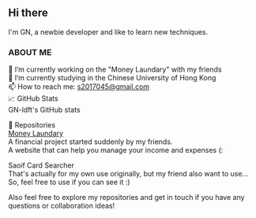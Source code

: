 ## Hi there
I'm GN, a newbie developer and like to learn new techniques.

### ABOUT ME
🔭 I’m currently working on the "Money Laundary" with my friends \
🌱 I’m currently studying in the Chinese University of Hong Kong\
📫 How to reach me: s2017045@gmail.com\
📈 GitHub Stats\
GN-ldft's GitHub stats

📂 Repositories\
[Money Laundary](https://github.com/AvalonRuFae/MoneyLaundary) \
A financial project started suddenly by my friends. \
A website that can help you manage your income and expenses (:

Saoif Card Searcher\
That's actually for my own use originally, but my friend also want to use...\
So, feel free to use if you can see it :)

Also feel free to explore my repositories and get in touch if you have any questions or collaboration ideas!

<!--
**GN-ldft/GN-ldft** is a ✨ _special_ ✨ repository because its `README.md` (this file) appears on your GitHub profile.

Here are some ideas to get you started:

- 🔭 I’m currently working on ...
- 🌱 I’m currently learning ...
- 👯 I’m looking to collaborate on ...
- 🤔 I’m looking for help with ...
- 💬 Ask me about ...
- 📫 How to reach me: ...
- 😄 Pronouns: ...
- ⚡ Fun fact: ...
-->
